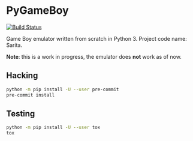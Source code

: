 # PyGameBoy

[![Build Status](https://travis-ci.org/BoboTiG/PyGameBoy.svg?branch=master)](https://travis-ci.org/BoboTiG/PyGameBoy)

Game Boy emulator written from scratch in Python 3.
Project code name: Sarita.

__Note__: this is a work in progress, the emulator does __not__ work as of now.

## Hacking

```bash
python -m pip install -U --user pre-commit
pre-commit install
````

## Testing

```bash
python -m pip install -U --user tox
tox
```

